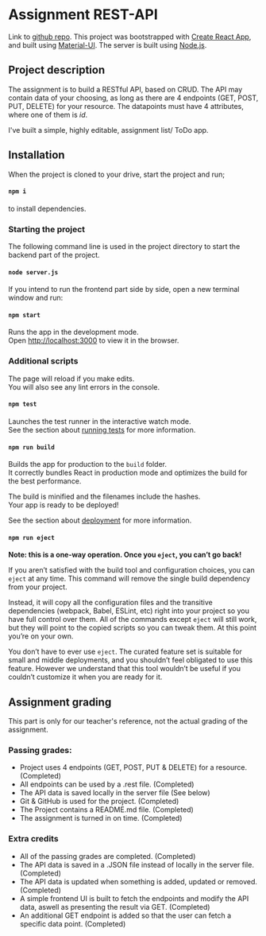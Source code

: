 # Assignment REST-API

Link to [github repo](https://github.com/ChristianAgren/rest-api).
This project was bootstrapped with [Create React App](https://github.com/facebook/create-react-app),
and built using [Material-UI](https://material-ui.com/getting-started/installation/).
The server is built using [Node.js](https://nodejs.org/en/).

## Project description

The assignment is to build a RESTful API, based on CRUD. The API may contain data of your choosing, as long as there are 4 endpoints (GET, POST, PUT, DELETE) for your resource. The datapoints must have 4 attributes, where one of them is *id*.

I've built a simple, highly editable, assignment list/ ToDo app.

## Installation

When the project is cloned to your drive, start the project and run;

#### `npm i`

to install dependencies.

### Starting the project

The following command line is used in the project directory to start the backend part of the project.

#### `node server.js`

If you intend to run the frontend part side by side, open a new terminal window and run:

#### `npm start`

Runs the app in the development mode.<br />
Open [http://localhost:3000](http://localhost:3000) to view it in the browser.

### Additional scripts

The page will reload if you make edits.<br />
You will also see any lint errors in the console.

#### `npm test`

Launches the test runner in the interactive watch mode.<br />
See the section about [running tests](https://facebook.github.io/create-react-app/docs/running-tests) for more information.

#### `npm run build`

Builds the app for production to the `build` folder.<br />
It correctly bundles React in production mode and optimizes the build for the best performance.

The build is minified and the filenames include the hashes.<br />
Your app is ready to be deployed!

See the section about [deployment](https://facebook.github.io/create-react-app/docs/deployment) for more information.

#### `npm run eject`

**Note: this is a one-way operation. Once you `eject`, you can’t go back!**

If you aren’t satisfied with the build tool and configuration choices, you can `eject` at any time. This command will remove the single build dependency from your project.

Instead, it will copy all the configuration files and the transitive dependencies (webpack, Babel, ESLint, etc) right into your project so you have full control over them. All of the commands except `eject` will still work, but they will point to the copied scripts so you can tweak them. At this point you’re on your own.

You don’t have to ever use `eject`. The curated feature set is suitable for small and middle deployments, and you shouldn’t feel obligated to use this feature. However we understand that this tool wouldn’t be useful if you couldn’t customize it when you are ready for it.

## Assignment grading

This part is only for our teacher's reference, not the actual grading of the assignment.

### Passing grades:

- Project uses 4 endpoints (GET, POST, PUT & DELETE) for a resource. (Completed)
- All endpoints can be used by a .rest file. (Completed)
- The API data is saved locally in the server file (See below)
- Git & GitHub is used for the project. (Completed)
- The Project contains a README.md file. (Completed)
- The assignment is turned in on time. (Completed)

### Extra credits

- All of the passing grades are completed. (Completed)
- The API data is saved in a .JSON file instead of locally in the server file. (Completed)
- The API data is updated when something is added, updated or removed. (Completed)
- A simple frontend UI is built to fetch the endpoints and modify the API data, aswell as presenting the result via GET. (Completed)
- An additional GET endpoint is added so that the user can fetch a specific data point. (Completed)
